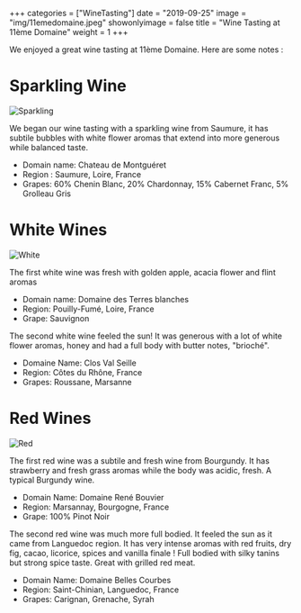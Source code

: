 +++
categories = ["WineTasting"]
date = "2019-09-25"
image = "img/11emedomaine.jpeg"
showonlyimage = false
title = "Wine Tasting at 11ème Domaine"
weight = 1
+++

We enjoyed a great wine tasting at 11ème Domaine. Here are some notes :


# Sparkling Wine

![Sparkling](img/11emedomaine_sparkling.jpeg)

We began our wine tasting with a sparkling wine from Saumure, it has subtile bubbles with white flower aromas that extend into more generous while balanced taste.
- Domain name: Chateau de Montguéret
- Region : Saumure, Loire, France
- Grapes: 60% Chenin Blanc, 20% Chardonnay, 15% Cabernet Franc, 5% Grolleau Gris


# White Wines

![White](img/11emedomaine_whites.jpeg)

The first white wine was fresh with golden apple, acacia flower and  flint aromas
- Domain name: Domaine des Terres blanches
- Region: Pouilly-Fumé, Loire, France
- Grape: Sauvignon

The second white wine feeled the sun! It was generous with a lot of white flower aromas, honey and had a full body with butter notes, "brioché".
- Domaine Name: Clos Val Seille
- Region: Côtes du Rhône, France
- Grapes: Roussane, Marsanne

# Red Wines

![Red](img/11emedomaine_reds.jpeg)

The first red wine was a subtile and fresh wine from Bourgundy. It has strawberry and fresh grass aromas while the body was acidic, fresh. A typical Burgundy wine.

- Domain Name: Domaine René Bouvier
- Region: Marsannay, Bourgogne, France
- Grape: 100% Pinot Noir

The second red wine was much more full bodied. It feeled the sun as it came from Languedoc region. It has very intense aromas with red fruits, dry fig, cacao, licorice, spices and vanilla finale ! Full bodied with silky tanins but strong spice taste. Great with grilled red meat.

- Domain Name: Domaine Belles Courbes
- Region: Saint-Chinian, Languedoc, France
- Grapes: Carignan, Grenache, Syrah
